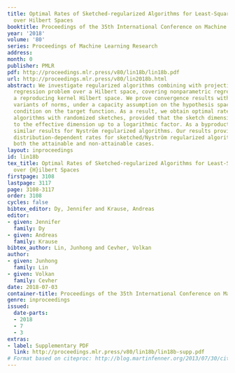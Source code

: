 ```yaml
---
title: Optimal Rates of Sketched-regularized Algorithms for Least-Squares Regression
  over Hilbert Spaces
booktitle: Proceedings of the 35th International Conference on Machine Learning
year: '2018'
volume: '80'
series: Proceedings of Machine Learning Research
address: 
month: 0
publisher: PMLR
pdf: http://proceedings.mlr.press/v80/lin18b/lin18b.pdf
url: http://proceedings.mlr.press/v80/lin2018b.html
abstract: We investigate regularized algorithms combining with projection for least-squares
  regression problem over a Hilbert space, covering nonparametric regression over
  a reproducing kernel Hilbert space. We prove convergence results with respect to
  variants of norms, under a capacity assumption on the hypothesis space and a regularity
  condition on the target function. As a result, we obtain optimal rates for regularized
  algorithms with randomized sketches, provided that the sketch dimension is proportional
  to the effective dimension up to a logarithmic factor. As a byproduct, we obtain
  similar results for Nyström regularized algorithms. Our results provide optimal,
  distribution-dependent rates for sketched/Nyström regularized algorithms, considering
  both the attainable and non-attainable cases.
layout: inproceedings
id: lin18b
tex_title: Optimal Rates of Sketched-regularized Algorithms for Least-Squares Regression
  over {H}ilbert Spaces
firstpage: 3108
lastpage: 3117
page: 3108-3117
order: 3108
cycles: false
bibtex_editor: Dy, Jennifer and Krause, Andreas
editor:
- given: Jennifer
  family: Dy
- given: Andreas
  family: Krause
bibtex_author: Lin, Junhong and Cevher, Volkan
author:
- given: Junhong
  family: Lin
- given: Volkan
  family: Cevher
date: 2018-07-03
container-title: Proceedings of the 35th International Conference on Machine Learning
genre: inproceedings
issued:
  date-parts:
  - 2018
  - 7
  - 3
extras:
- label: Supplementary PDF
  link: http://proceedings.mlr.press/v80/lin18b/lin18b-supp.pdf
# Format based on citeproc: http://blog.martinfenner.org/2013/07/30/citeproc-yaml-for-bibliographies/
---
```

